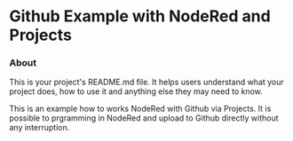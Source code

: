 Github Example with NodeRed and Projects
=======================================

### About

This is your project's README.md file. It helps users understand what your
project does, how to use it and anything else they may need to know.

This is an example how to works NodeRed with Github via Projects.
It is possible to prgramming in NodeRed and upload to Github directly
without any interruption. 